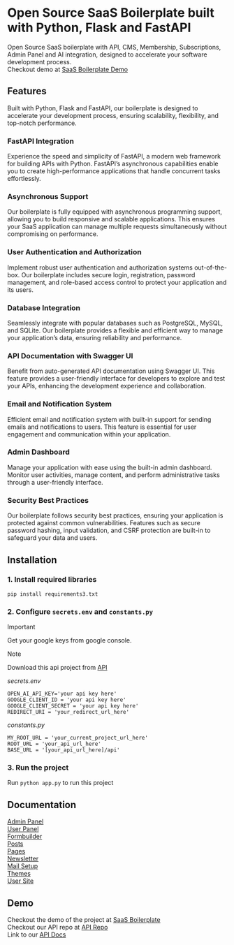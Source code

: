 # Open Source SaaS Boilerplate built with Python, Flask and FastAPI
Open Source SaaS boilerplate with API, CMS, Membership, Subscriptions, Admin Panel and AI integration, designed to accelerate your software development process. \
Checkout demo at [SaaS Boilerplate Demo](http://35.154.190.245:5000) 
## Features
Built with Python, Flask and FastAPI, our boilerplate is designed to accelerate
your development process, ensuring scalability, flexibility, and top-notch
performance.

### FastAPI Integration
Experience the speed and simplicity of FastAPI, a modern web framework for
building APIs with Python.
FastAPI’s asynchronous capabilities enable you to create high-performance
applications that handle concurrent tasks effortlessly.

### Asynchronous Support
Our boilerplate is fully equipped with asynchronous programming support,
allowing you to build responsive and scalable applications.
This ensures your SaaS application can manage multiple requests
simultaneously without compromising on performance.
### User Authentication and Authorization
Implement robust user authentication and authorization systems out-of-the-
box.
Our boilerplate includes secure login, registration, password management, and
role-based access control to protect your application and its users.
### Database Integration
Seamlessly integrate with popular databases such as PostgreSQL, MySQL, and
SQLite.
Our boilerplate provides a flexible and efficient way to manage your
application’s data, ensuring reliability and performance.
### API Documentation with Swagger UI
Benefit from auto-generated API documentation using Swagger UI.
This feature provides a user-friendly interface for developers to explore and
test your APIs, enhancing the development experience and collaboration.
### Email and Notification System
Efficient email and notification system with built-in support for
sending emails and notifications to users.
This feature is essential for user engagement and communication within your
application.
### Admin Dashboard
Manage your application with ease using the built-in admin dashboard.
Monitor user activities, manage content, and perform administrative tasks
through a user-friendly interface.
### Security Best Practices
Our boilerplate follows security best practices, ensuring your application is
protected against common vulnerabilities.
Features such as secure password hashing, input validation, and CSRF
protection are built-in to safeguard your data and users.

## Installation
### 1. Install required libraries
`pip install requirements3.txt`

### 2. Configure `secrets.env` and `constants.py`


> [!IMPORTANT]
> Get your google keys from google console.

> [!NOTE]  
> Download this api project from [API](https://github.com/AmishChawla/saas_cms_fastapi)

_secrets.env_
```
OPEN_AI_API_KEY='your api key here'
GOOGLE_CLIENT_ID = 'your api key here'
GOOGLE_CLIENT_SECRET = 'your api key here'
REDIRECT_URI = 'your_redirect_url_here'
```

_constants.py_
```
MY_ROOT_URL = 'your_current_project_url_here'
ROOT_URL = 'your_api_url_here'
BASE_URL = '[your_api_url_here]/api'
```

### 3. Run the project
Run `python app.py` to run this project


## Documentation
[Admin Panel](documentation/admin_panel.md) \
[User Panel](documentation/user_panel.md) \
[Formbuilder](documentation/formbuilder.md) \
[Posts](documentation/posts.md) \
[Pages](documentation/pages.md) \
[Newsletter](documentation/newsletter.md) \
[Mail Setup](documentation/mail_setup.md) \
[Themes](documentation/theme_customization.md) \
[User Site](documentation/user_site.md)
 
## Demo
Checkout the demo of the project at [SaaS Boilerplate](http://35.154.190.245:5000/login) \
Checkout our API repo at [API Repo](https://github.com/AmishChawla/saas_cms_fastapi) \
Link to our [API Docs](http://35.154.190.245:8000/docs)